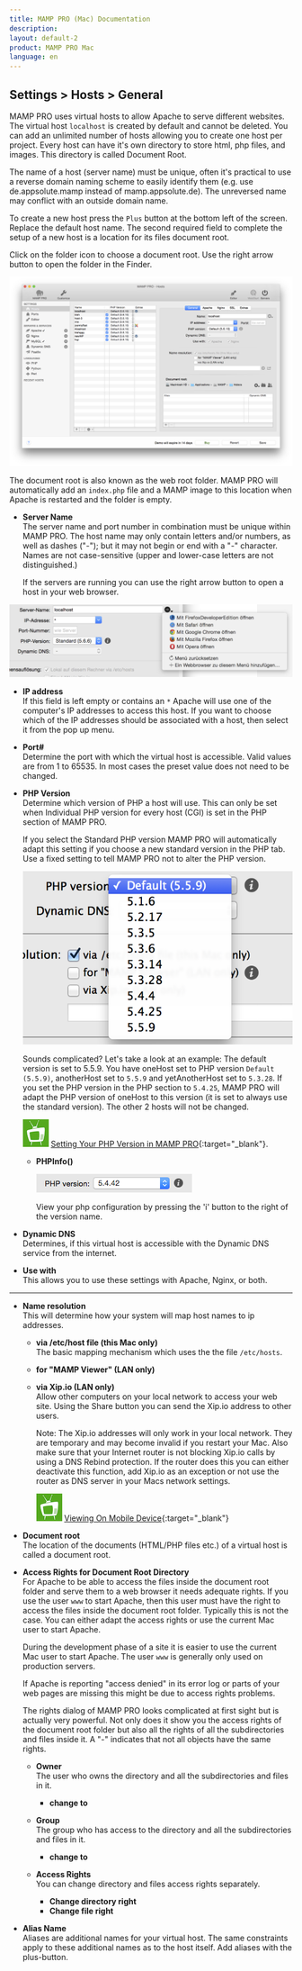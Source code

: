 ```yaml
---
title: MAMP PRO (Mac) Documentation
description: 
layout: default-2
product: MAMP PRO Mac
language: en
---
```


## Settings > Hosts > General

MAMP PRO uses virtual hosts to allow Apache to serve different websites. The virtual host `localhost` is created by default and cannot be deleted. You can add an unlimited number of hosts allowing you to create one host per project. Every host can have it's own directory to store html, php files, and images. This directory is called Document Root.

The name of a host (server name) must be unique, often it's practical to use a reverse domain naming scheme to easily identify them (e.g. use de.appsolute.mamp instead of mamp.appsolute.de). The unreversed name may conflict with an outside domain name.

To create a new host press the `Plus` button at the bottom left of the screen. Replace the default host name. The second required field to complete the setup of a new host is a location for its files document root.

Click on the folder icon to choose a document root. Use the right arrow button to open the folder in the Finder.

![MAMP](General.png)

The document root is also known as the web root folder. MAMP PRO will automatically add an `index.php` file and a MAMP image to this location when Apache is restarted and the folder is empty.

*  **Server Name**  
   The server name and port number in combination must be unique within MAMP PRO.
   The host name may only contain letters and/or numbers, as well as dashes ("-");
   but it may not begin or end with a "-" character.
   Names are not case-sensitive (upper and lower-case letters are not distinguished.)

   If the servers are running you can use the right arrow button to open a host in your web browser.

  ![MAMP](Browsers.png)

*  **IP address**  
   If this field is left empty or contains an `*` Apache will use one of the computer's IP addresses to access this host.
   If you want to choose which of the IP addresses should be associated with a host, then select it from the pop up menu.

*  **Port#**  
   Determine the port with which the virtual host is accessible. Valid values are from 1 to 65535.
   In most cases the preset value does not need to be changed.

<a name="php_version"></a> 

*  **PHP Version**  
   Determine which version of PHP a host will use. This can only be set when Individual PHP version
   for every host (CGI) is set in the PHP section of MAMP PRO.

   If you select the Standard PHP version MAMP PRO will automatically adapt this setting if you choose
   a new standard version in the PHP tab. Use a fixed setting to tell MAMP PRO not to alter the PHP version.
   
      ![MAMP](PHP.png)

   Sounds complicated? Let's take a look at an example: The default version is set to 5.5.9. You have oneHost
   set to PHP version `Default (5.5.9)`, anotherHost set to `5.5.9` and yetAnotherHost set to `5.3.28`.
   If you set the PHP version in the PHP section to `5.4.25`, MAMP PRO will adapt the PHP version of oneHost
   to this version (it is set to always use the standard version). The other 2 hosts will not be changed.
  
     ![MAMP](../../../Videos/MAMPtv.png) [Setting Your PHP Version in MAMP    PRO](https://www.youtube.com/watch?v=fsOWq9k_OAc){:target="_blank"}.

      *  **<a name="php_info"></a>PHPInfo()**
      
         ![MAMP](php.ini.png)
      
         View your php configuration by pressing the 'i' button to the right of the version name.
      
*  **Dynamic DNS**  
   Determines, if this virtual host is accessible with the Dynamic DNS service from the internet.

*  **Use with**  
   This allows you to use these settings with Apache, Nginx, or both.

---

*  **Name resolution**  
   This will determine how your system will map host names to ip addresses.

    *  **via /etc/host file (this Mac only)**  
       The basic mapping mechanism which uses the the file `/etc/hosts`.

    *  **for "MAMP Viewer" (LAN only)**  

    *  **via Xip.io (LAN only)**  
       Allow other computers on your local network to access your web site.
       Using the Share button you can send the Xip.io address to other users.
      
         <div class="alert" role="alert">
         Note: The Xip.io addresses will only work in your local network. They are temporary and may become invalid
         if you restart your Mac. Also make sure that your Internet router is not blocking Xip.io calls by using a DNS               Rebind protection. If the router does this you can either deactivate this function, add Xip.io as an exception or           not use the router as DNS server in your Macs network settings.
         </div>
      
         ![MAMP](../../../Videos/MAMPtv.png) [Viewing On Mobile                             Device](https://www.youtube.com/watch?v=sYHPYCDvU1Q){:target="_blank"}

*  **Document root**  
   The location of the documents (HTML/PHP files etc.) of a virtual host is called a document root.

*  **Access Rights for Document Root Directory**  
   For Apache to be able to access the files inside the document root folder and serve them to a web browser it needs adequate rights.
   If you use the user `www` to start Apache, then this user must have the right to access the files inside the document root folder.
   Typically this is not the case. You can either adapt the access rights or use the current Mac user to start Apache.

   During the development phase of a site it is easier to use the current Mac user to start Apache.
   The user `www` is generally only used on production servers.

   If Apache is reporting "access denied" in its error log or parts of your web pages are missing this might be due to
   access rights problems.

   The rights dialog of MAMP PRO looks complicated at first sight but is actually very powerful. Not only does it show you
   the access rights of the document root folder but also all the rights of all the subdirectories and files inside it.
   A "-" indicates that not all objects have the same rights.

    *  **Owner**  
       The user who owns the directory and all the subdirectories and files in it.
       *  **change to**  

    *  **Group**  
       The group who has access to the directory and all the subdirectories and files in it.
       *  **change to**  

    *  **Access Rights**  
       You can change directory and files access rights separately.
       *  **Change directory right**
       *  **Change file right**  

*  **Alias Name**  
   Aliases are additional names for your virtual host. The same constraints apply to these additional names as to the host itself.
   Add aliases with the plus-button.
